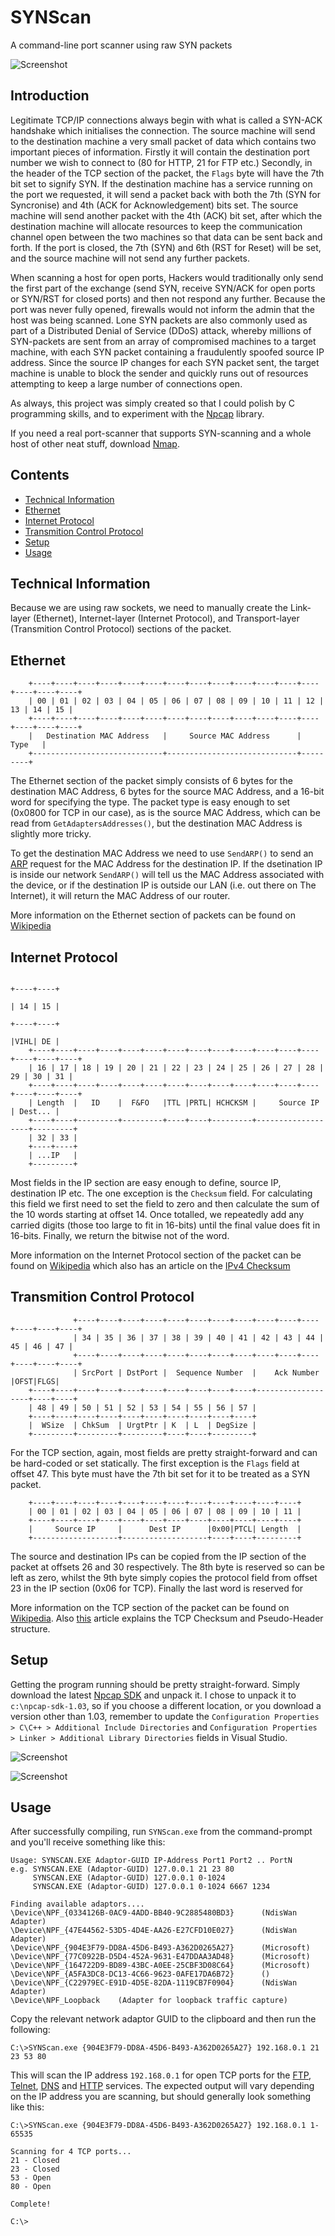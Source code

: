 # SYNScan
A command-line port scanner using raw SYN packets

![Screenshot](https://github.com/James-P-D/SYNScan/blob/master/Screenshot.gif)

## Introduction

Legitimate TCP/IP connections always begin with what is called a SYN-ACK handshake which initialises the connection. The source machine will send to the destination machine a very small packet of data which contains two important pieces of information. Firstly it will contain the destination port number we wish to connect to (80 for HTTP, 21 for FTP etc.) Secondly, in the header of the TCP section of the packet, the `Flags` byte will have the 7th bit set to signify SYN. If the destination machine has a service running on the port we requested, it will send a packet back with both the 7th (SYN for Syncronise) and 4th (ACK for Acknowledgement) bits set. The source machine will send another packet with the 4th (ACK) bit set, after which the destination machine will allocate resources to keep the communication channel open between the two machines so that data can be sent back and forth. If the port is closed, the 7th (SYN) and 6th (RST for Reset) will be set, and the source machine will not send any further packets.

When scanning a host for open ports, Hackers would traditionally only send the first part of the exchange (send SYN, receive SYN/ACK for open ports or SYN/RST for closed ports) and then not respond any further. Because the port was never fully opened, firewalls would not inform the admin that the host was being scanned. Lone SYN packets are also commonly used as part of a Distributed Denial of Service (DDoS) attack, whereby millions of SYN-packets are sent from an array of compromised machines to a target machine, with each SYN packet containing a fraudulently spoofed source IP address. Since the source IP changes for each SYN packet sent, the target machine is unable to block the sender and quickly runs out of resources attempting to keep a large number of connections open.

As always, this project was simply created so that I could polish by C programming skills, and to experiment with the [Npcap](https://nmap.org/npcap/) library.

If you need a real port-scanner that supports SYN-scanning and a whole host of other neat stuff, download [Nmap](https://nmap.org/).

## Contents

* [Technical Information](#Technical-Information)
* [Ethernet](#Ethernet)
* [Internet Protocol](#Internet-Protocol)
* [Transmition Control Protocol](#Transmition-Control-Protocol)
* [Setup](#Setup)
* [Usage](#Usage)

## Technical Information

Because we are using raw sockets, we need to manually create the Link-layer (Ethernet), Internet-layer (Internet Protocol), and Transport-layer (Transmition Control Protocol) sections of the packet.

## Ethernet

```
    +----+----+----+----+----+----+----+----+----+----+----+----+----+----+----+----+
    | 00 | 01 | 02 | 03 | 04 | 05 | 06 | 07 | 08 | 09 | 10 | 11 | 12 | 13 | 14 | 15 |
    +----+----+----+----+----+----+----+----+----+----+----+----+----+----+----+----+
    |   Destination MAC Address   |     Source MAC Address      |  Type   |
    +-----------------------------+-----------------------------+---------+
```

The Ethernet section of the packet simply consists of 6 bytes for the destination MAC Address, 6 bytes for the source MAC Address, and a 16-bit word for specifying the type. The packet type is easy enough to set (0x0800 for TCP in our case), as is the source MAC Address, which can be read from `GetAdaptersAddresses()`, but the destination MAC Address is slightly more tricky.

To get the destination MAC Address we need to use `SendARP()` to send an [ARP](https://en.wikipedia.org/wiki/Address_Resolution_Protocol) request for the MAC Address for the destination IP. If the dsetination IP is inside our network `SendARP()` will tell us the MAC Address associated with the device, or if the destination IP is outside our LAN (i.e. out there on The Internet), it will return the MAC Address of our router.

More information on the Ethernet section of packets can be found on [Wikipedia](https://en.wikipedia.org/wiki/Ethernet_frame#Ethernet_II)

## Internet Protocol

```
                                                                          +----+----+
                                                                          | 14 | 15 |
                                                                          +----+----+
                                                                          |VIHL| DE |
    +----+----+----+----+----+----+----+----+----+----+----+----+----+----+----+----+
    | 16 | 17 | 18 | 19 | 20 | 21 | 22 | 23 | 24 | 25 | 26 | 27 | 28 | 29 | 30 | 31 |
    +----+----+----+----+----+----+----+----+----+----+----+----+----+----+----+----+
    | Length  |   ID    |  F&FO   |TTL |PRTL| HCHCKSM |     Source IP     | Dest... |
    +----+----+---------+---------+----+----+---------+-------------------+---------+
    | 32 | 33 |
    +----+----+
    | ...IP   |
    +---------+
```

Most fields in the IP section are easy enough to define, source IP, destination IP etc. The one exception is the `Checksum` field. For calculating this field we first need to set the field to zero and then calculate the sum of the 10 words starting at offset 14. Once totalled, we repeatedly add any carried digits (those too large to fit in 16-bits) until the final value does fit in 16-bits. Finally, we return the bitwise not of the word.

More information on the Internet Protocol section of the packet can be found on [Wikipedia](https://en.wikipedia.org/wiki/IPv4#Header) which also has an article on the [IPv4 Checksum](https://en.wikipedia.org/wiki/IPv4_header_checksum)

## Transmition Control Protocol

```
              +----+----+----+----+----+----+----+----+----+----+----+----+----+----+
              | 34 | 35 | 36 | 37 | 38 | 39 | 40 | 41 | 42 | 43 | 44 | 45 | 46 | 47 |
              +----+----+----+----+----+----+----+----+----+----+----+----+----+----+
              | SrcPort | DstPort |  Sequence Number  |    Ack Number     |OFST|FLGS|
    +----+----+----+----+----+----+----+----+----+----+-------------------+----+----+
    | 48 | 49 | 50 | 51 | 52 | 53 | 54 | 55 | 56 | 57 |
    +----+----+----+----+----+----+----+----+----+----+
    |  WSize  | ChkSum  | UrgtPtr | K  | L  | DegSize |
    +---------+---------+---------+----+----+---------+
```

For the TCP section, again, most fields are pretty straight-forward and can be hard-coded or set statically. The first exception is the `Flags` field at offset 47. This byte must have the 7th bit set for it to be treated as a SYN packet. 

```
    +----+----+----+----+----+----+----+----+----+----+----+----+
    | 00 | 01 | 02 | 03 | 04 | 05 | 06 | 07 | 08 | 09 | 10 | 11 |
    +----+----+----+----+----+----+----+----+----+----+----+----+
    |     Source IP     |      Dest IP      |0x00|PTCL| Length  |    
    +-------------------+-------------------+----+----+---------+
```

The source and destination IPs can be copied from the IP section of the packet at offsets 26 and 30 respectively. The 8th byte is reserved so can be left as zero, whilst the 9th byte simply copies the protocol field from offset 23 in the IP section (0x06 for TCP). Finally the last word is reserved for 

More information on the TCP section of the packet can be found on [Wikipedia](https://en.wikipedia.org/wiki/Transmission_Control_Protocol#TCP_segment_structure). Also [this](https://www.securitynik.com/2015/08/calculating-udp-checksum-with-taste-of_3.html) article explains the TCP Checksum and Pseudo-Header structure.

## Setup

Getting the program running should be pretty straight-forward. Simply download the latest [Npcap SDK](https://nmap.org/npcap/) and unpack it. I chose to unpack it to `c:\npcap-sdk-1.03`, so if you choose a different location, or you download a version other than 1.03, remember to update the `Configuration Properties > C\C++ > Additional Include Directories` and `Configuration Properties > Linker > Additional Library Directories` fields in Visual Studio.

![Screenshot](https://github.com/James-P-D/SYNScan/blob/master/properties1.png)

![Screenshot](https://github.com/James-P-D/SYNScan/blob/master/properties2.png)

## Usage

After successfully compiling, run `SYNScan.exe` from the command-prompt and you'll receive something like this:

```
Usage: SYNSCAN.EXE Adaptor-GUID IP-Address Port1 Port2 .. PortN
e.g. SYNSCAN.EXE (Adaptor-GUID) 127.0.0.1 21 23 80
     SYNSCAN.EXE (Adaptor-GUID) 127.0.0.1 0-1024
     SYNSCAN.EXE (Adaptor-GUID) 127.0.0.1 0-1024 6667 1234

Finding available adaptors....
\Device\NPF_{0334126B-0AC9-4ADD-BB40-9C2885480BD3}      (NdisWan Adapter)
\Device\NPF_{47E44562-53D5-4D4E-AA26-E27CFD10E027}      (NdisWan Adapter)
\Device\NPF_{904E3F79-DD8A-45D6-B493-A362D0265A27}      (Microsoft)
\Device\NPF_{77C0922B-D5D4-452A-9631-E47DDAA3AD48}      (Microsoft)
\Device\NPF_{164722D9-BD89-43BC-A0EE-25CBF3D08C64}      (Microsoft)
\Device\NPF_{A5FA3DC8-DC13-4C66-9623-0AFE17DA6B72}      ()
\Device\NPF_{C22979EC-E91D-4D5E-82DA-1119CB7F0904}      (NdisWan Adapter)
\Device\NPF_Loopback    (Adapter for loopback traffic capture)
```

Copy the relevant network adaptor GUID to the clipboard and then run the following:

```
C:\>SYNScan.exe {904E3F79-DD8A-45D6-B493-A362D0265A27} 192.168.0.1 21 23 53 80 
```

This will scan the IP address `192.168.0.1` for open TCP ports for the [FTP](https://en.wikipedia.org/wiki/File_Transfer_Protocol), [Telnet](https://en.wikipedia.org/wiki/Telnet), [DNS](https://en.wikipedia.org/wiki/Domain_Name_System) and [HTTP](https://en.wikipedia.org/wiki/Hypertext_Transfer_Protocol) services. The expected output will vary depending on the IP address you are scanning, but should generally look something like this:

```
C:\>SYNScan.exe {904E3F79-DD8A-45D6-B493-A362D0265A27} 192.168.0.1 1-65535

Scanning for 4 TCP ports...
21 - Closed
23 - Closed
53 - Open
80 - Open

Complete!

C:\>
```
